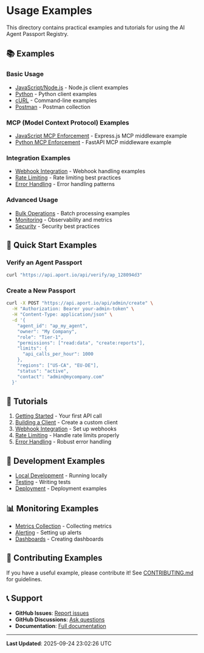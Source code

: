 # Usage Examples

This directory contains practical examples and tutorials for using the AI Agent Passport Registry.

## 📚 Examples

### Basic Usage
- [JavaScript/Node.js](./javascript/) - Node.js client examples
- [Python](./python/) - Python client examples
- [cURL](./curl/) - Command-line examples
- [Postman](./postman/) - Postman collection

### MCP (Model Context Protocol) Examples
- [JavaScript MCP Enforcement](./javascript/mcp-enforcement.js) - Express.js MCP middleware example
- [Python MCP Enforcement](./python/mcp_enforcement.py) - FastAPI MCP middleware example

### Integration Examples
- [Webhook Integration](./webhooks/) - Webhook handling examples
- [Rate Limiting](./rate-limiting/) - Rate limiting best practices
- [Error Handling](./error-handling/) - Error handling patterns

### Advanced Usage
- [Bulk Operations](./bulk-operations/) - Batch processing examples
- [Monitoring](./monitoring/) - Observability and metrics
- [Security](./security/) - Security best practices

## 🚀 Quick Start Examples

### Verify an Agent Passport
```bash
curl "https://api.aport.io/api/verify/ap_128094d3"
```

### Create a New Passport
```bash
curl -X POST "https://api.aport.io/api/admin/create" \
  -H "Authorization: Bearer your-admin-token" \
  -H "Content-Type: application/json" \
  -d '{
    "agent_id": "ap_my_agent",
    "owner": "My Company",
    "role": "Tier-1",
    "permissions": ["read:data", "create:reports"],
    "limits": {
      "api_calls_per_hour": 1000
    },
    "regions": ["US-CA", "EU-DE"],
    "status": "active",
    "contact": "admin@mycompany.com"
  }'
```

## 📖 Tutorials

1. [Getting Started](./tutorials/getting-started.md) - Your first API call
2. [Building a Client](./tutorials/building-a-client.md) - Create a custom client
3. [Webhook Integration](./tutorials/webhook-integration.md) - Set up webhooks
4. [Rate Limiting](./tutorials/rate-limiting.md) - Handle rate limits properly
5. [Error Handling](./tutorials/error-handling.md) - Robust error handling

## 🔧 Development Examples

- [Local Development](./development/) - Running locally
- [Testing](./testing/) - Writing tests
- [Deployment](./deployment/) - Deployment examples

## 📊 Monitoring Examples

- [Metrics Collection](./monitoring/metrics.md) - Collecting metrics
- [Alerting](./monitoring/alerting.md) - Setting up alerts
- [Dashboards](./monitoring/dashboards.md) - Creating dashboards

## 🤝 Contributing Examples

If you have a useful example, please contribute it! See [CONTRIBUTING.md](../CONTRIBUTING.md) for guidelines.

## 📞 Support

- **GitHub Issues**: [Report issues](github.com/aporthq/agent-passport/issues)
- **GitHub Discussions**: [Ask questions](github.com/aporthq/agent-passport/discussions)
- **Documentation**: [Full documentation](../docs/)

---
**Last Updated**: 2025-09-24 23:02:26 UTC
